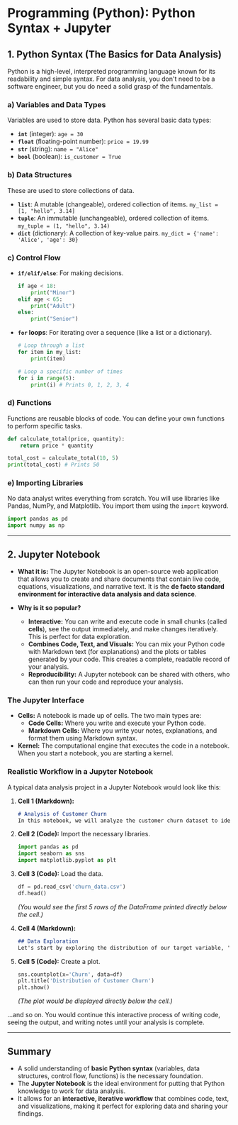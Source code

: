 # Programming (Python): Python Syntax + Jupyter

## 1. Python Syntax (The Basics for Data Analysis)

Python is a high-level, interpreted programming language known for its readability and simple syntax. For data analysis, you don't need to be a software engineer, but you do need a solid grasp of the fundamentals.

### a) Variables and Data Types

Variables are used to store data. Python has several basic data types:

*   **`int`** (integer): `age = 30`
*   **`float`** (floating-point number): `price = 19.99`
*   **`str`** (string): `name = "Alice"`
*   **`bool`** (boolean): `is_customer = True`

### b) Data Structures

These are used to store collections of data.

*   **`list`**: A mutable (changeable), ordered collection of items. `my_list = [1, "hello", 3.14]`
*   **`tuple`**: An immutable (unchangeable), ordered collection of items. `my_tuple = (1, "hello", 3.14)`
*   **`dict`** (dictionary): A collection of key-value pairs. `my_dict = {'name': 'Alice', 'age': 30}`

### c) Control Flow

*   **`if/elif/else`**: For making decisions.
    ```python
    if age < 18:
        print("Minor")
    elif age < 65:
        print("Adult")
    else:
        print("Senior")
    ```

*   **`for` loops**: For iterating over a sequence (like a list or a dictionary).
    ```python
    # Loop through a list
    for item in my_list:
        print(item)

    # Loop a specific number of times
    for i in range(5):
        print(i) # Prints 0, 1, 2, 3, 4
    ```

### d) Functions

Functions are reusable blocks of code. You can define your own functions to perform specific tasks.

```python
def calculate_total(price, quantity):
    return price * quantity

total_cost = calculate_total(10, 5)
print(total_cost) # Prints 50
```

### e) Importing Libraries

No data analyst writes everything from scratch. You will use libraries like Pandas, NumPy, and Matplotlib. You import them using the `import` keyword.

```python
import pandas as pd
import numpy as np
```

---

## 2. Jupyter Notebook

*   **What it is:** The Jupyter Notebook is an open-source web application that allows you to create and share documents that contain live code, equations, visualizations, and narrative text. It is the **de facto standard environment for interactive data analysis and data science**.

*   **Why is it so popular?**
    -   **Interactive:** You can write and execute code in small chunks (called **cells**), see the output immediately, and make changes iteratively. This is perfect for data exploration.
    -   **Combines Code, Text, and Visuals:** You can mix your Python code with Markdown text (for explanations) and the plots or tables generated by your code. This creates a complete, readable record of your analysis.
    -   **Reproducibility:** A Jupyter notebook can be shared with others, who can then run your code and reproduce your analysis.

### The Jupyter Interface

*   **Cells:** A notebook is made up of cells. The two main types are:
    -   **Code Cells:** Where you write and execute your Python code.
    -   **Markdown Cells:** Where you write your notes, explanations, and format them using Markdown syntax.
*   **Kernel:** The computational engine that executes the code in a notebook. When you start a notebook, you are starting a kernel.

### Realistic Workflow in a Jupyter Notebook

A typical data analysis project in a Jupyter Notebook would look like this:

1.  **Cell 1 (Markdown):**
    ```markdown
    # Analysis of Customer Churn
    In this notebook, we will analyze the customer churn dataset to identify the key drivers of churn.
    ```

2.  **Cell 2 (Code):** Import the necessary libraries.
    ```python
    import pandas as pd
    import seaborn as sns
    import matplotlib.pyplot as plt
    ```

3.  **Cell 3 (Code):** Load the data.
    ```python
    df = pd.read_csv('churn_data.csv')
    df.head()
    ```
    *(You would see the first 5 rows of the DataFrame printed directly below the cell.)*

4.  **Cell 4 (Markdown):**
    ```markdown
    ## Data Exploration
    Let's start by exploring the distribution of our target variable, 'Churn'.
    ```

5.  **Cell 5 (Code):** Create a plot.
    ```python
    sns.countplot(x='Churn', data=df)
    plt.title('Distribution of Customer Churn')
    plt.show()
    ```
    *(The plot would be displayed directly below the cell.)*

...and so on. You would continue this interactive process of writing code, seeing the output, and writing notes until your analysis is complete.

---

## Summary

-   A solid understanding of **basic Python syntax** (variables, data structures, control flow, functions) is the necessary foundation.
-   The **Jupyter Notebook** is the ideal environment for putting that Python knowledge to work for data analysis.
-   It allows for an **interactive, iterative workflow** that combines code, text, and visualizations, making it perfect for exploring data and sharing your findings.
